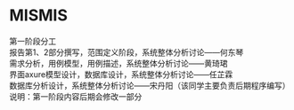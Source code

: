 # MISMIS
第一阶段分工</br>
报告第1、2部分撰写，范围定义阶段，系统整体分析讨论——何东琴</br>
需求分析，用例模型，用例描述，系统整体分析讨论——黄琦珺</br>
界面axure模型设计，数据库设计，系统整体分析讨论——任芷霖</br>
数据库分析设计，系统整体分析讨论——宋丹阳（该同学主要负责后期程序编写）</br>
说明：第一阶段内容后期会修改一部分</br>
